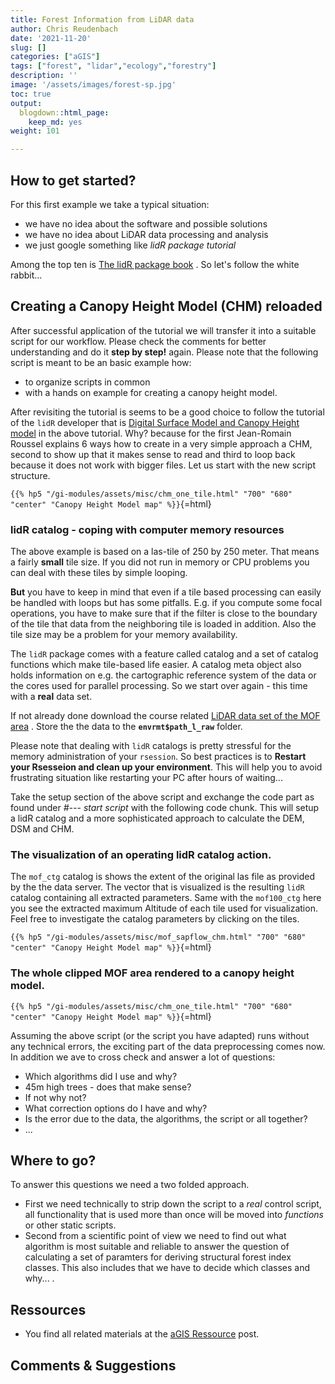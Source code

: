 ```yaml
---
title: Forest Information from LiDAR data
author: Chris Reudenbach
date: '2021-11-20'
slug: []
categories: ["aGIS"]
tags: ["forest", "lidar","ecology","forestry"]
description: ''
image: '/assets/images/forest-sp.jpg'
toc: true
output:
  blogdown::html_page:
    keep_md: yes
weight: 101

---
```

## How to get started?

For this first example we take a typical situation:
- we have no idea about the software and possible solutions
- we have no idea about LiDAR data processing and analysis
- we just google something like *lidR package tutorial*

Among the top ten is [The lidR package book](https://jean-romain.github.io/lidRbook/) . So let's follow the white rabbit...

## Creating a Canopy Height Model (CHM) reloaded

After successful application of the tutorial we will transfer it into a suitable script for our workflow. Please check the comments for better understanding and do it **step by step!** again. Please note that the following script is meant to be an basic example how: 
- to organize scripts in common 
- with a hands on example for creating a canopy height model.


After revisiting the tutorial is seems to be a good choice to follow the tutorial of the `lidR` developer that is  [Digital Surface Model and Canopy Height model](https://jean-romain.github.io/lidRbook/chm.html)  in the above tutorial. Why? because for the first Jean-Romain Roussel explains 6 ways how to create in a very simple approach a CHM, second to show up that it makes sense to read and third to loop back because it does not work with bigger files. Let us start with the new script structure.




<script src="https://gist.github.com/gisma/89881e23f5c2da91d161a9668386b715.js"></script>

      

`{{% hp5 "/gi-modules/assets/misc/chm_one_tile.html" "700" "680" "center" "Canopy Height Model map" %}}`{=html}

### lidR catalog - coping with computer memory resources

The above example is based on a las-tile of 250 by 250 meter. That means a fairly **small** tile size. If you did not run in memory or CPU problems you can deal with these tiles by simple looping.  

**But** you have to keep in mind that even if a tile based processing can easily be handled with loops but has some pitfalls. E.g. if you compute some focal operations, you have to make sure that if the filter is close to the boundary of the tile that data from the neighboring tile is loaded in addition. Also the tile size may be a problem for your memory availability. 

The `lidR` package comes with a feature called catalog and a set of catalog functions which make tile-based life easier. A catalog meta object also holds information on e.g. the cartographic reference system of the data or the cores used for parallel processing. So we start over again - this time with a **real** data set.

If not already done download the course related [LiDAR data set of the MOF area](http://gofile.me/3Z8AJ/c6m5CfvWZ) . Store the the data to the **`envrmt$path_l_raw`** folder. 



Please note that dealing with `lidR` catalogs is pretty stressful for the memory administration of your `rsession`. So best practices is to **Restart your Rsesseion and clean up your environment**. This will help you to avoid frustrating situation like restarting your PC after hours of waiting...


Take the setup section of the above script and exchange the code part as found under *#--- start script* with the following code chunk. This will setup a lidR catalog and a more sophisticated approach to calculate the DEM, DSM and CHM. 



<script src="https://gist.github.com/gisma/4172ef049b116abb1454233c8950d587.js"></script>


### The visualization of an operating lidR catalog action.

The `mof_ctg` catalog is shows the extent of the original las file as provided by the the data server. The vector that is visualized is the resulting `lidR` catalog containing all extracted parameters. Same with the `mof100_ctg` here you see the extracted maximum Altitude of each tile used for visualization. Feel free to investigate the catalog parameters by clicking on the tiles.  



`{{% hp5 "/gi-modules/assets/misc/mof_sapflow_chm.html" "700" "680" "center" "Canopy Height Model map" %}}`{=html}


### The whole clipped MOF area rendered to a canopy height model. 


`{{% hp5 "/gi-modules/assets/misc/chm_one_tile.html" "700" "680" "center" "Canopy Height Model map" %}}`{=html}


Assuming the above script (or the script you have adapted) runs without any technical errors, the exciting part of the data preprocessing comes now. In addition we ave to cross check and answer a lot of questions:

- Which algorithms did I use and why? 
- 45m high trees - does that make sense? 
- If not why not? 
- What correction options do I have and why? 
- Is the error due to the data, the algorithms, the script or all together?
- ...

## Where to go?

To answer this questions we need a two folded approach. 
- First we need technically to strip down the script to a *real* control script, all functionality that is used more than once will be moved into *functions* or other static scripts. 
- Second from a scientific point of view we need to find out what algorithm is most suitable and reliable to answer the question of calculating a set of paramters for deriving structural forest index classes. This also includes that we have to decide which classes and why... .



## Ressources

- You find all related materials at the [aGIS Ressource](https://gisma-courses.github.io/gi-modules/post/2021-11-16-agis-ressourcen/) post.


## Comments & Suggestions  

